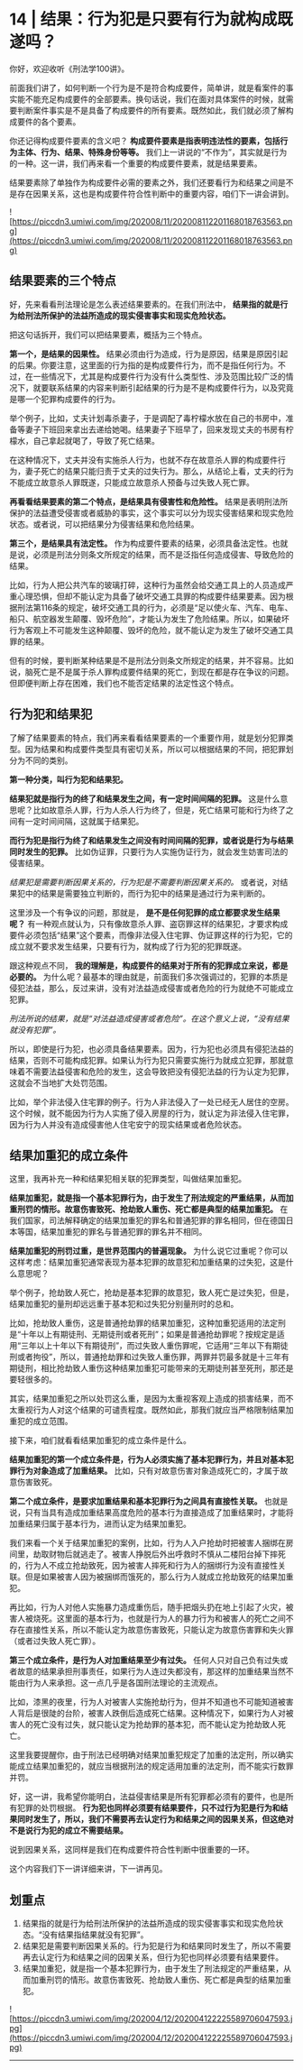 # 14 | 结果：行为犯是只要有行为就构成既遂吗？

你好，欢迎收听《刑法学100讲》。

前面我们讲了，如何判断一个行为是不是符合构成要件，简单讲，就是看案件的事实能不能充足构成要件的全部要素。换句话说，我们在面对具体案件的时候，就需要判断案件事实是不是具备了构成要件的所有要素。既然如此，我们就必须了解构成要件的各个要素。

你还记得构成要件要素的含义吧？ **构成要件要素是指表明违法性的要素，包括行为主体、行为、结果、特殊身份等等。** 我们上一讲说的“不作为”，其实就是行为的一种。这一讲，我们再来看一个重要的构成要件要素，就是结果要素。

结果要素除了单独作为构成要件必需的要素之外，我们还要看行为和结果之间是不是存在因果关系，这也是构成要件符合性判断中的重要内容，咱们下一讲会讲到。

![https://piccdn3.umiwi.com/img/202008/11/202008112201168018763563.png](https://piccdn3.umiwi.com/img/202008/11/202008112201168018763563.png)

## 结果要素的三个特点

好，先来看看刑法理论是怎么表述结果要素的。在我们刑法中， **结果指的就是行为给刑法所保护的法益所造成的现实侵害事实和现实危险状态。**

把这句话拆开，我们可以把结果要素，概括为三个特点。

 **第一个，是结果的因果性。** 结果必须由行为造成，行为是原因，结果是原因引起的后果。你要注意，这里面的行为指的是构成要件行为，而不是指任何行为。不过，在一些情况下，尤其是构成要件行为没有什么类型性、涉及范围比较广泛的情况下，就要联系结果的内容来判断引起结果的行为是不是构成要件行为，以及究竟是哪一个犯罪构成要件的行为。

举个例子，比如，丈夫计划毒杀妻子，于是调配了毒柠檬水放在自己的书房中，准备等妻子下班回来拿出去递给她喝。结果妻子下班早了，回来发现丈夫的书房有柠檬水，自己拿起就喝了，导致了死亡结果。

在这种情况下，丈夫并没有实施杀人行为，也就不存在故意杀人罪的构成要件行为，妻子死亡的结果只能归责于丈夫的过失行为。那么，从结论上看，丈夫的行为不能成立故意杀人罪既遂，只能成立故意杀人预备与过失致人死亡罪。

 **再看看结果要素的第二个特点，是结果具有侵害性和危险性。** 结果是表明刑法所保护的法益遭受侵害或者威胁的事实，这个事实可以分为现实侵害结果和现实危险状态。或者说，可以把结果分为侵害结果和危险结果。

 **第三个，是结果具有法定性。** 作为构成要件要素的结果，必须具备法定性。也就是说，必须是刑法分则条文所规定的结果，而不是泛指任何造成侵害、导致危险的结果。

比如，行为人把公共汽车的玻璃打碎，这种行为虽然会给交通工具上的人员造成严重心理恐惧，但却不能认定为具备了破坏交通工具罪的构成要件结果要素。因为根据刑法第116条的规定，破坏交通工具的行为，必须是“足以使火车、汽车、电车、船只、航空器发生颠覆、毁坏危险”，才能认为发生了危险结果。所以，如果破坏行为客观上不可能发生这种颠覆、毁坏的危险，就不能认定为发生了破坏交通工具罪的结果。

但有的时候，要判断某种结果是不是刑法分则条文所规定的结果，并不容易。比如说，脑死亡是不是属于杀人罪构成要件结果的死亡，到现在都是存在争议的问题。但即便判断上存在困难，我们也不能否定结果的法定性这个特点。

## 行为犯和结果犯

了解了结果要素的特点，我们再来看看结果要素的一个重要作用，就是划分犯罪类型。因为结果和构成要件类型具有密切关系，所以可以根据结果的不同，把犯罪划分为不同的类别。

 **第一种分类，叫行为犯和结果犯。**

 **结果犯就是指行为的终了和结果发生之间，有一定时间间隔的犯罪。** 这是什么意思呢？比如故意杀人罪，行为人杀人行为终了，但是，死亡结果可能和行为终了之间有一定时间间隔，这就属于结果犯。

 **而行为犯是指行为终了和结果发生之间没有时间间隔的犯罪，或者说是行为与结果同时发生的犯罪。** 比如伪证罪，只要行为人实施伪证行为，就会发生妨害司法的侵害结果。

 *结果犯是需要判断因果关系的，行为犯是不需要判断因果关系的。* 或者说，对结果犯中的结果是需要独立判断的，而行为犯中的结果是通过行为来判断的。

这里涉及一个有争议的问题，那就是， **是不是任何犯罪的成立都要求发生结果呢？** 有一种观点就认为，只有像故意杀人罪、盗窃罪这样的结果犯，才要求构成要件必须包括“结果”这个要素，而像非法侵入住宅罪、伪证罪这样的行为犯，它的成立就不要求发生结果，只要有行为，就构成了行为犯的犯罪既遂。

跟这种观点不同， **我的理解是，构成要件的结果对于所有的犯罪成立来说，都是必要的。** 为什么呢？最基本的理由就是，前面我们多次强调过的，犯罪的本质是侵犯法益，那么，反过来讲，没有对法益造成侵害或者危险的行为就绝不可能成立犯罪。

 *刑法所说的结果，就是“对法益造成侵害或者危险”。在这个意义上说，“没有结果就没有犯罪”。*

所以，即使是行为犯，也必须具备结果要素。因为，行为犯也必须具有侵犯法益的结果，否则不可能构成犯罪。如果认为行为犯只需要实施行为就成立犯罪，那就意味着不需要法益侵害和危险的发生，这会导致把没有侵犯法益的行为认定为犯罪，这就会不当地扩大处罚范围。

比如，举个非法侵入住宅罪的例子。行为人非法侵入了一处已经无人居住的空房。这个时候，就不能因为行为人实施了侵入房屋的行为，就认定为非法侵入住宅罪，因为行为人并没有造成侵害他人住宅安宁的现实结果或者危险状态。

## 结果加重犯的成立条件

这里，我再补充一种和结果犯相关联的犯罪类型，叫做结果加重犯。

 **结果加重犯，就是指一个基本犯罪行为，由于发生了刑法规定的严重结果，从而加重刑罚的情形。故意伤害致死、抢劫致人重伤、死亡都是典型的结果加重犯。** 在我们国家，司法解释确定的结果加重犯的罪名和普通犯罪的罪名相同，但在德国日本等国，结果加重犯的罪名与普通犯罪的罪名并不相同。

 **结果加重犯的刑罚过重，是世界范围内的普遍现象。** 为什么说它过重呢？你可以这样考虑：结果加重犯通常表现为基本犯罪的故意犯和加重结果的过失犯，这是什么意思呢？

举个例子，抢劫致人死亡，抢劫是基本犯罪的故意犯，致人死亡是过失犯，但是，结果加重犯的量刑却远远重于基本犯和过失犯分别量刑时的总和。

比如，抢劫致人重伤，这是普通抢劫罪的结果加重犯，这种加重犯适用的法定刑是“十年以上有期徒刑、无期徒刑或者死刑”；如果是普通抢劫罪呢？按规定是适用“三年以上十年以下有期徒刑”，而过失致人重伤罪呢，它适用“三年以下有期徒刑或者拘役”，所以，普通抢劫罪和过失致人重伤罪，两罪并罚最多就是十三年有期徒刑，相比抢劫致人重伤这种结果加重犯可能带来的无期徒刑甚至死刑，那还是要轻很多的。

其实，结果加重犯之所以处罚这么重，是因为太重视客观上造成的损害结果，而不太重视行为人对这个结果的可谴责程度。既然如此，那我们就应当严格限制结果加重犯的成立范围。

接下来，咱们就看看结果加重犯的成立条件是什么。

 **结果加重犯的第一个成立条件是，行为人必须实施了基本犯罪行为，并且对基本犯罪行为对象造成了加重结果。** 比如，只有对故意伤害对象造成死亡的，才属于故意伤害致死。

 **第二个成立条件，是要求加重结果和基本犯罪行为之间具有直接性关联。** 也就是说，只有当具有造成加重结果高度危险的基本行为直接造成了加重结果时，才能将加重结果归属于基本行为，进而认定为结果加重犯。

我们来看一个关于结果加重犯的案例，比如，行为人入户抢劫时把被害人捆绑在房间里，劫取财物后就逃走了。被害人挣脱后外出呼救时不慎从二楼阳台掉下摔死的，行为人不成立抢劫致死，因为被害人摔死和行为人的捆绑行为没有直接性关联。但是如果被害人因为被捆绑而饿死的，那么行为人就成立抢劫致死的结果加重犯。

再比如，行为人对他人实施暴力造成重伤后，随手把烟头扔在地上引起了火灾，被害人被烧死。这里面的基本行为，也就是行为人的暴力行为和被害人的死亡之间不存在直接性关系，所以不能认定为故意伤害致死，只能认定为故意伤害罪和失火罪（或者过失致人死亡罪）。

 **第三个成立条件，是行为人对加重结果至少有过失。** 任何人只对自己负有过失或者故意的结果承担刑事责任，如果行为人连过失都没有，那这样的加重结果当然不能由行为人来承担。这一点几乎是各国刑法理论的主流观点。

比如，漆黑的夜里，行为人对被害人实施抢劫行为，但并不知道也不可能知道被害人背后是很陡的台阶，被害人跌倒后造成死亡结果。这种情况下，如果行为人对被害人的死亡没有过失，就只能认定为抢劫罪的基本犯，而不能认定为抢劫致人死亡。

这里我要提醒你，由于刑法已经明确对结果加重犯规定了加重的法定刑，所以确实能成立结果加重犯的，就应当根据刑法的规定适用加重的法定刑，而不能实行数罪并罚。

好，这一讲，我希望你能明白，法益侵害结果是所有犯罪都必须有的要件，也是所有犯罪的处罚根据。 **行为犯也同样必须要有结果要件，只不过行为犯是行为和结果同时发生了，所以，我们不需要再去认定行为和结果之间的因果关系，但这绝对不是说行为犯的成立不需要结果。**

说到因果关系，这同样是我们在构成要件符合性判断中很重要的一环。

这个内容我们下一讲详细来讲，下一讲再见。

## 划重点

1. 结果指的就是行为给刑法所保护的法益所造成的现实侵害事实和现实危险状态。“没有结果指结果就没有犯罪”。
2. 结果犯是需要判断因果关系的。行为犯是行为和结果同时发生了，所以不需要再去认定行为和结果之间的因果关系，但行为犯也同样必须要有结果要件。
3. 结果加重犯，就是指一个基本犯罪行为，由于发生了刑法规定的严重结果，从而加重刑罚的情形。故意伤害致死、抢劫致人重伤、死亡都是典型的结果加重犯。

![https://piccdn3.umiwi.com/img/202004/12/202004122225589706047593.jpg](https://piccdn3.umiwi.com/img/202004/12/202004122225589706047593.jpg)

---
